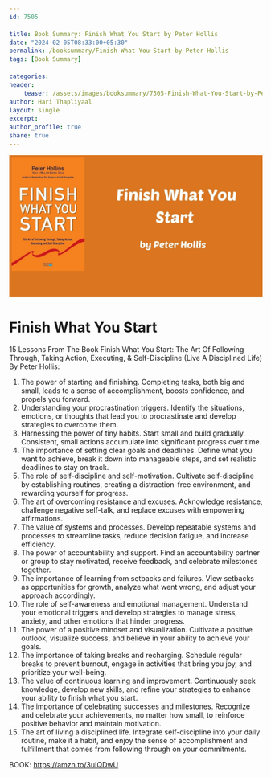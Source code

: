 ```yaml
---                            
id: 7505                            
                          
title: Book Summary: Finish What You Start by Peter Hollis                     
date: "2024-02-05T08:33:00+05:30"                            
permalink: /booksummary/Finish-What-You-Start-by-Peter-Hollis                      
tags: [Book Summary]                     
                            
categories:                            
header:                            
    teaser: /assets/images/booksummary/7505-Finish-What-You-Start-by-Peter-Hollis.jpg                         
author: Hari Thapliyaal                            
layout: single                            
excerpt:                            
author_profile: true                            
share: true                            
---                            
```

                            
![Finish What You Start by Peter Hollis](/assets/images/booksummary/7505-Finish-What-You-Start-by-Peter-Hollis.jpg)                                 
   
# Finish What You Start

15 Lessons From The Book Finish What You Start: The Art Of Following Through, Taking Action, Executing, & Self-Discipline (Live A Disciplined Life) By Peter Hollis:

1. The power of starting and finishing. Completing tasks, both big and small, leads to a sense of accomplishment, boosts confidence, and propels you forward.
2. Understanding your procrastination triggers. Identify the situations, emotions, or thoughts that lead you to procrastinate and develop strategies to overcome them.
3. Harnessing the power of tiny habits. Start small and build gradually. Consistent, small actions accumulate into significant progress over time.
4. The importance of setting clear goals and deadlines. Define what you want to achieve, break it down into manageable steps, and set realistic deadlines to stay on track.
5. The role of self-discipline and self-motivation. Cultivate self-discipline by establishing routines, creating a distraction-free environment, and rewarding yourself for progress.
6. The art of overcoming resistance and excuses. Acknowledge resistance, challenge negative self-talk, and replace excuses with empowering affirmations.
7. The value of systems and processes. Develop repeatable systems and processes to streamline tasks, reduce decision fatigue, and increase efficiency.
8. The power of accountability and support. Find an accountability partner or group to stay motivated, receive feedback, and celebrate milestones together.
9. The importance of learning from setbacks and failures. View setbacks as opportunities for growth, analyze what went wrong, and adjust your approach accordingly.
10. The role of self-awareness and emotional management. Understand your emotional triggers and develop strategies to manage stress, anxiety, and other emotions that hinder progress.
11. The power of a positive mindset and visualization. Cultivate a positive outlook, visualize success, and believe in your ability to achieve your goals.
12. The importance of taking breaks and recharging. Schedule regular breaks to prevent burnout, engage in activities that bring you joy, and prioritize your well-being.
13. The value of continuous learning and improvement. Continuously seek knowledge, develop new skills, and refine your strategies to enhance your ability to finish what you start.
14. The importance of celebrating successes and milestones. Recognize and celebrate your achievements, no matter how small, to reinforce positive behavior and maintain motivation.
15. The art of living a disciplined life. Integrate self-discipline into your daily routine, make it a habit, and enjoy the sense of accomplishment and fulfillment that comes from following through on your commitments.

BOOK: https://amzn.to/3uIQDwU